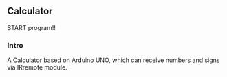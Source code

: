 ## Calculator

START program!!

### Intro

A Calculator based on Arduino UNO, which can receive numbers and signs via IRremote module.